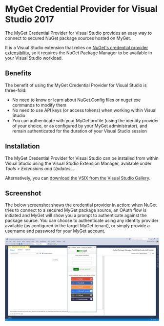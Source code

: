 ﻿# MyGet Credential Provider for Visual Studio 2017

The MyGet Credential Provider for Visual Studio provides an easy way to connect to secured NuGet package sources hosted on MyGet.

It is a Visual Studio extension that relies on [NuGet's credential provider extensibility](http://docs.nuget.org/ndocs/api/credential-providers), so it requires the NuGet Package Manager to be available in your Visual Studio workload.

## Benefits
The benefit of using the MyGet Credential Provider for Visual Studio is three-fold:

* No need to know or learn about NuGet.Config files or nuget.exe commands to modify them
* No need to use API keys (or access tokens) when working within Visual Studio
* You can authenticate with your MyGet profile (using the identity provider of your choice, or as configured by your MyGet administrator), and remain authenticated for the duration of your Visual Studio session

## Installation
The MyGet Credential Provider for Visual Studio can be installed from within Visual Studio using the Visual Studio Extension Manager, available under *Tools > Extensions and Updates...*.

Alternatively, you can [download the VSIX from the Visual Studio Gallery](https://marketplace.visualstudio.com/vsgallery/79609fc1-58d5-4a31-a171-124b952ca9e0).

## Screenshot
The below screenshot shows the credential provider in action: when NuGet tries to connect to a secured MyGet package source, an OAuth flow is initiated and MyGet will show you a prompt to authenticate against the package source. You can choose to authenticate using any identity provider available (as configured in the target MyGet tenant), or simply provide a username and password for your MyGet account.

![Screenshot](Images/credprovider-screenshot.jpg)